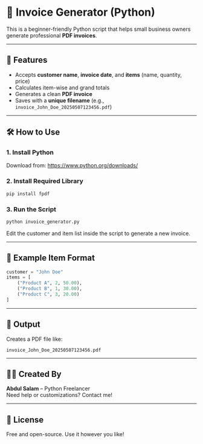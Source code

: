 # 🧾 Invoice Generator (Python)

This is a beginner-friendly Python script that helps small business owners generate professional **PDF invoices**.

---

## 🚀 Features

- Accepts **customer name**, **invoice date**, and **items** (name, quantity, price)
- Calculates item-wise and grand totals
- Generates a clean **PDF invoice**
- Saves with a **unique filename** (e.g., `invoice_John_Doe_20250507123456.pdf`)

---

## 🛠️ How to Use

### 1. Install Python

Download from: https://www.python.org/downloads/

### 2. Install Required Library

```bash
pip install fpdf
```

### 3. Run the Script

```bash
python invoice_generator.py
```

Edit the customer and item list inside the script to generate a new invoice.

---

## 🧾 Example Item Format

```python
customer = "John Doe"
items = [
    ("Product A", 2, 50.00),
    ("Product B", 1, 30.00),
    ("Product C", 3, 20.00)
]
```

---

## 📄 Output

Creates a PDF file like:
```
invoice_John_Doe_20250507123456.pdf
```

---

## 🙋‍♂️ Created By

**Abdul Salam** – Python Freelancer  
Need help or customizations? Contact me!

---

## 📄 License

Free and open-source. Use it however you like!
